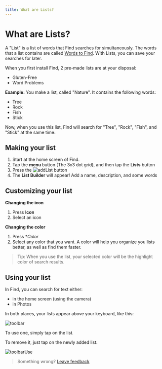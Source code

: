 ```yaml
---
title: What are Lists?
---
```

 
# What are Lists?
A "List" is a list of words that Find searches for simultaneously. The words that a list contains are called [Words to Find](/Lists-WhatIsAWordToFind.md). With Lists, you can save your searches for later.

When you first install Find, 2 pre-made lists are at your disposal:
- Gluten-Free
- Word Problems

__Example:__ You make a list, called "Nature". It contains the following words:

- Tree
- Rock
- Fish
- Stick

Now, when you use this list, Find will search for "Tree", "Rock", "Fish", and "Stick" at the same time.

## Making your list
1. Start at the home screen of Find.
2. Tap the **menu** button (The 3x3 dot grid), and then tap the **Lists** button
3. Press the ![addList] button
4. The **List Builder** will appear! Add a name, description, and some words

## Customizing your list
__Changing the icon__
1. Press **Icon**
2. Select an icon
&nbsp;

__Changing the color__

1. Press **Color*
2. Select any color that you want. A color will help you organize you lists better, as well as find them faster.

> Tip: When you use the list, your selected color will be the highlight color of search results.

## Using your list

In Find, you can search for text either:
- in the home screen (using the camera)
- in Photos

In both places, your lists appear above your keyboard, like this:

![toolbar]

To use one, simply tap on the list. 

To remove it, just tap on the newly added list.

![toolbarUse]

> Something wrong? [Leave feedback](https://forms.gle/agdyoB9PFfnv8cU1A/)

[addList]: https://raw.githubusercontent.com/zjohnzheng/FindHelp/master/images/addList.jpg
[toolbar]: https://raw.githubusercontent.com/zjohnzheng/FindHelp/master/images/Toolbar.PNG
[toolbarUse]: https://raw.githubusercontent.com/zjohnzheng/FindHelp/master/images/Use%20List%20from%20Toolbar.PNG
